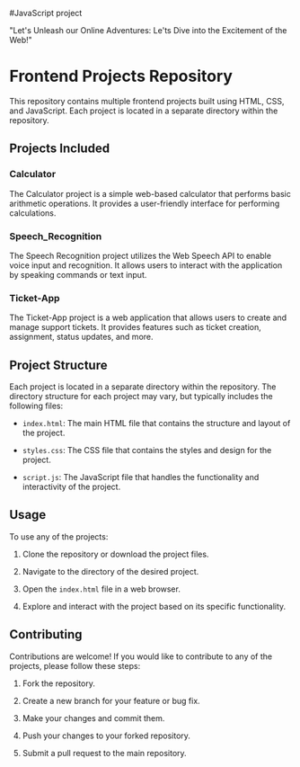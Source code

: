 
#JavaScript project


"Let's Unleash our Online Adventures: Le'ts Dive into the Excitement of the Web!"


# Frontend Projects Repository

This repository contains multiple frontend projects built using HTML, CSS, and JavaScript. Each project is located in a separate directory within the repository.

## Projects Included

### Calculator

The Calculator project is a simple web-based calculator that performs basic arithmetic operations. It provides a user-friendly interface for performing calculations.

### Speech_Recognition

The Speech Recognition project utilizes the Web Speech API to enable voice input and recognition. It allows users to interact with the application by speaking commands or text input.

### Ticket-App

The Ticket-App project is a web application that allows users to create and manage support tickets. It provides features such as ticket creation, assignment, status updates, and more.

## Project Structure

Each project is located in a separate directory within the repository. The directory structure for each project may vary, but typically includes the following files:

- `index.html`: The main HTML file that contains the structure and layout of the project.

- `styles.css`: The CSS file that contains the styles and design for the project.

- `script.js`: The JavaScript file that handles the functionality and interactivity of the project.

## Usage

To use any of the projects:

1. Clone the repository or download the project files.

2. Navigate to the directory of the desired project.

3. Open the `index.html` file in a web browser.

4. Explore and interact with the project based on its specific functionality.

## Contributing

Contributions are welcome! If you would like to contribute to any of the projects, please follow these steps:

1. Fork the repository.

2. Create a new branch for your feature or bug fix.

3. Make your changes and commit them.

4. Push your changes to your forked repository.

5. Submit a pull request to the main repository.






